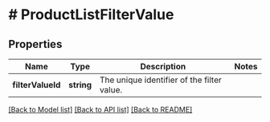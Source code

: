# # ProductListFilterValue

## Properties

Name | Type | Description | Notes
------------ | ------------- | ------------- | -------------
**filterValueId** | **string** | The unique identifier of the filter value. |

[[Back to Model list]](../../README.md#models) [[Back to API list]](../../README.md#endpoints) [[Back to README]](../../README.md)
